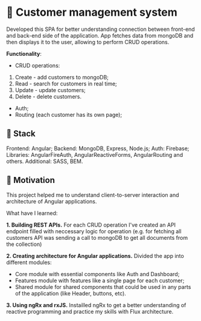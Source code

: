 # 📜 Customer management system
Developed this SPA for better understanding connection between front-end and back-end side of the application. App fetches data from mongoDB and then displays it to the user, allowing to perform CRUD operations.

 **Functionality**:
 + CRUD operations:
 1. Create - add customers to mongoDB;
 2. Read - search for customers in real time;
 3. Update - update customers;
 4. Delete - delete customers.
 + Auth;
 + Routing (each customer has its own page);

## 🚀 Stack
Frontend: Angular;
Backend: MongoDB, Express, Node.js;
Auth: Firebase;
Libraries: AngularFireAuth, AngularReactiveForms, AngularRouting and others.
Additional: SASS, BEM.

## 🌠 Motivation
This project helped me to understand client-to-server interaction and architecture of Angular applications. 

What have I learned:

**1. Building REST APIs.** 
For each CRUD operation I've created an API endpoint filled with neccessary logic for operation (e.g. for fetching all customers API was sending a call to mongoDB to get all documents from the collection)

**2. Creating architecture for Angular applications.** 
Divided the app into different modules:
- Core module with essential components like Auth and Dashboard;
- Features module with features like a single page for each customer;
- Shared module for shared components that could be used in any parts of the application (like Header, buttons, etc).

**3. Using ngRx and rxJS.**
Instailled ngRx to get a better understanding of reactive programming and practice my skills with Flux architecture.
